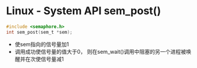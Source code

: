 # Linux - System API sem_post()

```c
#include <semaphore.h>
int sem_post(sem_t *sem);
```

- 使sem指向的信号量加1
- 调用成功使信号量的值大于0， 则在sem_wait()调用中阻塞的另一个进程被唤醒并在次使信号量减1